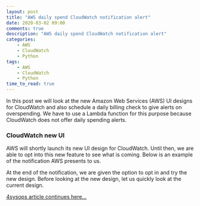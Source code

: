 ```yaml
---
layout: post
title: "AWS daily spend CloudWatch notification alert"
date: 2020-03-02 09:00
comments: true
description: "AWS daily spend CloudWatch notification alert"
categories:
    - AWS
    - CloudWatch
    - Python
tags:
    - AWS
    - CloudWatch
    - Python
time_to_read: true
---
```


In this post we will look at the new Amazon Web Services (AWS) UI designs for CloudWatch and also schedule a daily billing check to give alerts on overspending. We have to use a Lambda function for this purpose because CloudWatch does not offer daily spending alerts.

### CloudWatch new UI

AWS will shortly launch its new UI design for CloudWatch. Until then, we are able to opt into this new feature to see what is coming. Below is an example of the notification AWS presents to us.

At the end of the notification, we are given the option to opt in and try the new design. Before looking at the new design, let us quickly look at the current design.

[4sysops article continues here...](https://4sysops.com/archives/aws-daily-spend-cloudwatch-notification-alert/)
